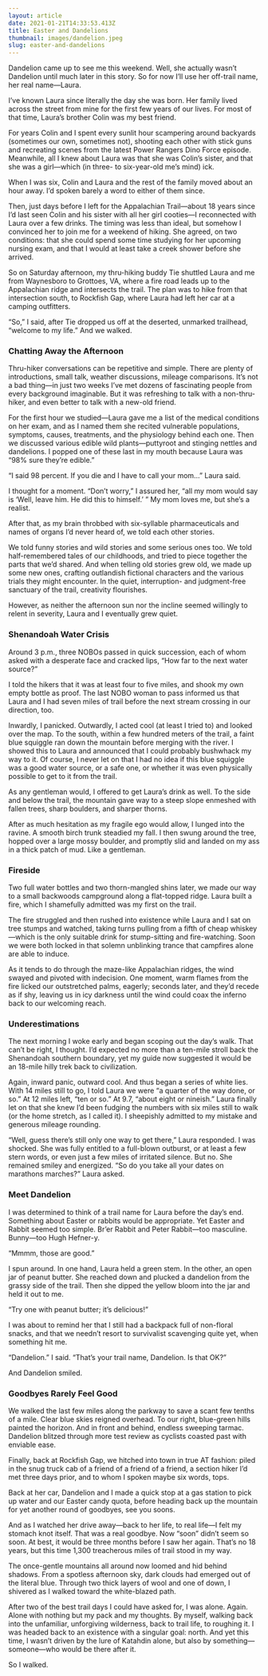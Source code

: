 ```yaml
---
layout: article
date: 2021-01-21T14:33:53.413Z
title: Easter and Dandelions
thumbnail: images/dandelion.jpeg
slug: easter-and-dandelions
---
```

Dandelion came up to see me this weekend. Well, she actually wasn’t Dandelion until much later in this story. So for now I’ll use her off-trail name, her real name—Laura.

I’ve known Laura since literally the day she was born. Her family lived across the street from mine for the first few years of our lives. For most of that time, Laura’s brother Colin was my best friend.

For years Colin and I spent every sunlit hour scampering around backyards (sometimes our own, sometimes not), shooting each other with stick guns and recreating scenes from the latest Power Rangers Dino Force episode. Meanwhile, all I knew about Laura was that she was Colin’s sister, and that she was a girl—which (in three- to six-year-old me’s mind) ick.

When I was six, Colin and Laura and the rest of the family moved about an hour away. I’d spoken barely a word to either of them since.

Then, just days before I left for the Appalachian Trail—about 18 years since I’d last seen Colin and his sister with all her girl cooties—I reconnected with Laura over a few drinks. The timing was less than ideal, but somehow I convinced her to join me for a weekend of hiking. She agreed, on two conditions: that she could spend some time studying for her upcoming nursing exam, and that I would at least take a creek shower before she arrived.

So on Saturday afternoon, my thru-hiking buddy Tie shuttled Laura and me from Waynesboro to Grottoes, VA, where a fire road leads up to the Appalachian ridge and intersects the trail. The plan was to hike from that intersection south, to Rockfish Gap, where Laura had left her car at a camping outfitters.

“So,” I said, after Tie dropped us off at the deserted, unmarked trailhead, “welcome to my life.” And we walked.


### Chatting Away the Afternoon
Thru-hiker conversations can be repetitive and simple. There are plenty of introductions, small talk, weather discussions, mileage comparisons. It’s not a bad thing—in just two weeks I’ve met dozens of fascinating people from every background imaginable. But it was refreshing to talk with a non-thru-hiker, and even better to talk with a new-old friend.

For the first hour we studied—Laura gave me a list of the medical conditions on her exam, and as I named them she recited vulnerable populations, symptoms, causes, treatments, and the physiology behind each one. Then we discussed various edible wild plants—puttyroot and stinging nettles and dandelions. I popped one of these last in my mouth because Laura was “98% sure they’re edible.”

“I said 98 percent. If you die and I have to call your mom…” Laura said.

I thought for a moment. “Don’t worry,” I assured her, “all my mom would say is ‘Well, leave him. He did this to himself.’ ” My mom loves me, but she’s a realist.

After that, as my brain throbbed with six-syllable pharmaceuticals and names of organs I’d never heard of, we told each other stories.

We told funny stories and wild stories and some serious ones too. We told half-remembered tales of our childhoods, and tried to piece together the parts that we’d shared. And when telling old stories grew old, we made up some new ones, crafting outlandish fictional characters and the various trials they might encounter. In the quiet, interruption- and judgment-free sanctuary of the trail, creativity flourishes.

However, as neither the afternoon sun nor the incline seemed willingly to relent in severity, Laura and I eventually grew quiet.

### Shenandoah Water Crisis
Around 3 p.m., three NOBOs passed in quick succession, each of whom asked with a desperate face and cracked lips, “How far to the next water source?”

I told the hikers that it was at least four to five miles, and shook my own empty bottle as proof. The last NOBO woman to pass informed us that Laura and I had seven miles of trail before the next stream crossing in our direction, too.

Inwardly, I panicked. Outwardly, I acted cool (at least I tried to) and looked over the map. To the south, within a few hundred meters of the trail, a faint blue squiggle ran down the mountain before merging with the river. I showed this to Laura and announced that I could probably bushwhack my way to it. Of course, I never let on that I had no idea if this blue squiggle was a good water source, or a safe one, or whether it was even physically possible to get to it from the trail.

As any gentleman would, I offered to get Laura’s drink as well. To the side and below the trail, the mountain gave way to a steep slope enmeshed with fallen trees, sharp boulders, and sharper thorns.

After as much hesitation as my fragile ego would allow, I lunged into the ravine. A smooth birch trunk steadied my fall. I then swung around the tree, hopped over a large mossy boulder, and promptly slid and landed on my ass in a thick patch of mud. Like a gentleman.

### Fireside
Two full water bottles and two thorn-mangled shins later, we made our way to a small backwoods campground along a flat-topped ridge. Laura built a fire, which I shamefully admitted was my first on the trail.

The fire struggled and then rushed into existence while Laura and I sat on tree stumps and watched, taking turns pulling from a fifth of cheap whiskey—which is the only suitable drink for stump-sitting and fire-watching. Soon we were both locked in that solemn unblinking trance that campfires alone are able to induce.

As it tends to do through the maze-like Appalachian ridges, the wind swayed and pivoted with indecision. One moment, warm flames from the fire licked our outstretched palms, eagerly; seconds later, and they’d recede as if shy, leaving us in icy darkness until the wind could coax the inferno back to our welcoming reach.

### Underestimations
The next morning I woke early and began scoping out the day’s walk. That can’t be right, I thought. I’d expected no more than a ten-mile stroll back the Shenandoah southern boundary, yet my guide now suggested it would be an 18-mile hilly trek back to civilization.

Again, inward panic, outward cool. And thus began a series of white lies. With 14 miles still to go, I told Laura we were “a quarter of the way done, or so.” At 12 miles left, “ten or so.” At 9.7, “about eight or nineish.” Laura finally let on that she knew I’d been fudging the numbers with six miles still to walk (or the home stretch, as I called it). I sheepishly admitted to my mistake and generous mileage rounding.

“Well, guess there’s still only one way to get there,” Laura responded. I was shocked. She was fully entitled to a full-blown outburst, or at least a few stern words, or even just a few miles of irritated silence. But no. She remained smiley and energized. “So do you take all your dates on marathons marches?” Laura asked.

### Meet Dandelion
I was determined to think of a trail name for Laura before the day’s end. Something about Easter or rabbits would be appropriate. Yet Easter and Rabbit seemed too simple. Br’er Rabbit and Peter Rabbit—too masculine. Bunny—too Hugh Hefner-y.

“Mmmm, those are good.”

I spun around. In one hand, Laura held a green stem. In the other, an open jar of peanut butter. She reached down and plucked a dandelion from the grassy side of the trail. Then she dipped the yellow bloom into the jar and held it out to me.

“Try one with peanut butter; it’s delicious!”

I was about to remind her that I still had a backpack full of non-floral snacks, and that we needn’t resort to survivalist scavenging quite yet, when something hit me.

“Dandelion.” I said. “That’s your trail name, Dandelion. Is that OK?”

And Dandelion smiled.

### Goodbyes Rarely Feel Good
We walked the last few miles along the parkway to save a scant few tenths of a mile. Clear blue skies reigned overhead. To our right, blue-green hills painted the horizon. And in front and behind, endless sweeping tarmac. Dandelion blitzed through more test review as cyclists coasted past with enviable ease.

Finally, back at Rockfish Gap, we hitched into town in true AT fashion: piled in the snug truck cab of a friend of a friend of a friend, a section hiker I’d met three days prior, and to whom I spoken maybe six words, tops.

Back at her car, Dandelion and I made a quick stop at a gas station to pick up water and our Easter candy quota, before heading back up the mountain for yet another round of goodbyes, see you soons.

And as I watched her drive away—back to her life, to real life—I felt my stomach knot itself. That was a real goodbye. Now “soon” didn’t seem so soon. At best, it would be three months before I saw her again. That’s no 18 years, but this time 1,300 treacherous miles of trail stood in my way.

The once-gentle mountains all around now loomed and hid behind shadows. From a spotless afternoon sky, dark clouds had emerged out of the literal blue. Through two thick layers of wool and one of down, I shivered as I walked toward the white-blazed path.

After two of the best trail days I could have asked for, I was alone. Again. Alone with nothing but my pack and my thoughts. By myself, walking back into the unfamiliar, unforgiving wilderness, back to trail life, to roughing it. I was headed back to an existence with a singular goal: north. And yet this time, I wasn’t driven by the lure of Katahdin alone, but also by something—someone—who would be there after it.

So I walked.